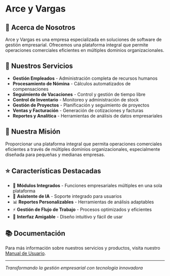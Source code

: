 # Arce y Vargas

## 🚀 Acerca de Nosotros

Arce y Vargas es una empresa especializada en soluciones de software de gestión empresarial. Ofrecemos una plataforma integral que permite operaciones comerciales eficientes en múltiples dominios organizacionales.

## 💼 Nuestros Servicios

- **Gestión Empleados** - Administración completa de recursos humanos
- **Procesamiento de Nómina** - Cálculos automatizados de compensaciones
- **Seguimiento de Vacaciones** - Control y gestión de tiempo libre
- **Control de Inventario** - Monitoreo y administración de stock
- **Gestión de Proyectos** - Planificación y seguimiento de proyectos
- **Ventas y Facturación** - Generación de cotizaciones y facturas
- **Reportes y Analítica** - Herramientas de análisis de datos empresariales

## 🎯 Nuestra Misión

Proporcionar una plataforma integral que permita operaciones comerciales eficientes a través de múltiples dominios organizacionales, especialmente diseñada para pequeñas y medianas empresas.

## ⭐ Características Destacadas

- 🔗 **Módulos Integrados** - Funciones empresariales múltiples en una sola plataforma
- 🤖 **Asistente de IA** - Soporte integrado para usuarios
- 📊 **Reportes Personalizables** - Herramientas de análisis adaptables
- ⚡ **Gestión de Flujo de Trabajo** - Procesos optimizados y eficientes
- 👥 **Interfaz Amigable** - Diseño intuitivo y fácil de usar

## 📚 Documentación

Para más información sobre nuestros servicios y productos, visita nuestro [Manual de Usuario](https://arce-y-vargas.gitbook.io/arce-y-vargas).

---

_Transformando la gestión empresarial con tecnología innovadora_
